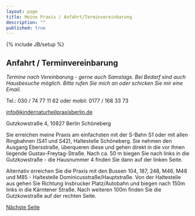 ```yaml
---
layout: page
title: Meine Praxis / Anfahrt/Terminvereinbarung
description: ""
published: true
---
```


{% include JB/setup %}

## Anfahrt / Terminvereinbarung


_Termine nach Vereinbarung - gerne auch Samstags. Bei Bedarf sind auch Hausbesuche möglich. Bitte rufen Sie mich an oder schicken Sie mir eine Email._


Tel.: 030 / 74 77 11 62 oder mobil: 0177 / 168 33 73

[info@kindernaturheilpraxisberlin.de](mailto:info@kindernaturheilpraxisberlin.de)

Gutzkowstraße 4, 10827 Berlin Schöneberg

Sie erreichen meine Praxis am einfachsten mit der S-Bahn S1 oder mit allen Ringbahnen (S41 und S42), Haltestelle Schöneberg. Sie nehmen den Ausgang Ebersstraße, überqueren diese und gehen direkt in die vor Ihnen liegende Gustav-Freytag-Straße. Nach ca. 50 m biegen Sie nach links in die Gutzkowstraße - die Hausnummer 4 finden Sie dann auf der linken Seite.

Alternativ erreichen Sie die Praxis mit den Bussen 104, 187, 248, M46, M48 und M85 - Haltestelle Dominicusstraße/Hauptstraße. Von der Haltestelle aus gehen Sie Richtung Insbrucker Platz/Autobahn und biegen nach 150m links in die Kärntener Straße. Nach weiteren 100m finden Sie die Gutzkowstraße auf der rechten Seite.

[Nächste Seite](/meine-praxis/kontakt/)